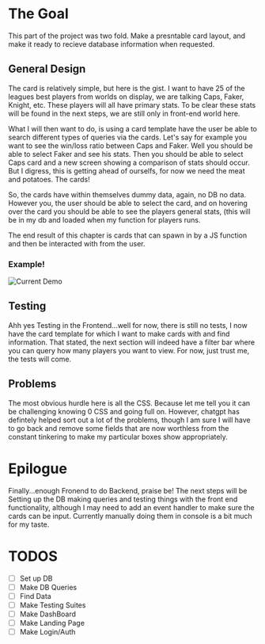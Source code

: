 # The Goal
This part of the project was two fold. Make a presntable card layout, 
and make it ready to recieve database information when requested. 


## General Design
The card is relatively simple, but here is the gist. I want to have 25 of
the leagues best players from worlds on display, we are talking Caps, Faker, Knight, etc. These players will all have primary stats. To be clear these stats will be found in the next steps, we are still only in front-end world here. 

What I will then want to do, is using a card template have the user be able to search different types of queries via the cards. Let's say for example you want to see the win/loss ratio between Caps and Faker. Well you should be able to select Faker and see his stats. Then you should be able to select Caps card and a new screen showing a comparison of stats should occur. But I digress, this is getting ahead of ourselfs, for now we need the meat and potatoes. The cards!

So, the cards have within themselves dummy data, again, no DB no data. However you, the user should be able to select the card, and on hovering over the card you should be able to see the players general stats, (this will be in my db and loaded when my function for players runs. 

The end result of this chapter is cards that can spawn in by a JS function and then be interacted with from the user. 

### Example!
![Current Demo](Pics/output3.gif)

## Testing 
Ahh yes Testing in the Frontend...well for now, there is still no tests, I now have the card template for which I want to make cards with and find information. That stated, the next section will indeed have a filter bar where you can query how many players you want to view. For now, just trust me, the tests will come.

## Problems
The most obvious hurdle here is all the CSS. Because let me tell you it can be challenging knowing 0 CSS and going full on. However, chatgpt has defintely helped sort out a lot of the problems, though I am sure I will have to go back and remove some fields that are now worthless from the constant tinkering to make my particular boxes show appropriately.

# Epilogue
Finally...enough Fronend to do Backend, praise be! The next steps will be Setting up the DB making queries and testing things with the front end functionality, although I may need to add an event handler to make sure the cards can be input. Currently manually doing them in console is a bit much for my taste.


# TODOS
- [ ] Set up DB
- [ ] Make DB Queries
- [ ] Find Data 
- [ ] Make Testing Suites 
- [ ] Make DashBoard
- [ ] Make Landing Page
- [ ] Make Login/Auth
